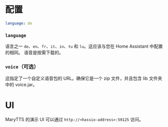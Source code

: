 # 配置

```yaml
language: de
```

### `language`

语言之一 `de`、`en`、`fr`、`it`、`in`、`tu` 和 `lu`。这应该与您在 Home Assistant 中配置的相同。
语音是按需下载的。

### `voice`（可选）

这指定了一个自定义语音包的 URL。确保它是一个 zip 文件，并且包含 lib 文件夹中的 voice.jar。

# UI

MaryTTS 的演示 UI 可以通过 `http://<hassio-address>:59125` 访问。